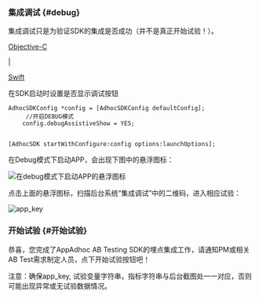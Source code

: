 ### 集成调试 {#debug}

集成调试只是为验证SDK的集成是否成功（并不是真正开始试验！）。

[Objective-C](javascript:;)

\|

[Swift](javascript:;)

在SDK启动时设置是否显示调试按钮

```
AdhocSDKConfig *config = [AdhocSDKConfig defaultConfig];
     //开启DEBUG模式
    config.debugAssistiveShow = YES;


[AdhocSDK startWithConfigure:config options:launchOptions];
```

在Debug模式下启动APP，会出现下图中的悬浮图标：

![](http://doc.appadhoc.com/_images/debug/ios.png "在debug模式下启动APP的悬浮图标")

点击上面的悬浮图标，扫描后台系统“集成调试”中的二维码，进入相应试验：

![](http://doc.appadhoc.com/_images/debug/scan.png "app\_key")

### 开始试验 {#开始试验}

恭喜，您完成了AppAdhoc AB Testing SDK的埋点集成工作，请通知PM或相关AB Test需求制定人员，点下开始试验按钮吧！

注意：确保app\_key, 试验变量字符串，指标字符串与后台截图处一一对应，否则可能出现异常或无试验数据情况。

